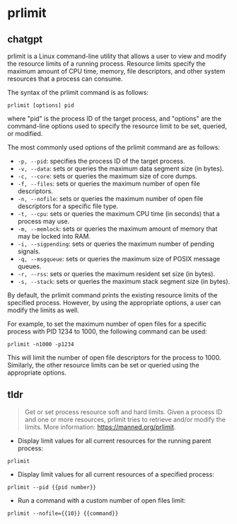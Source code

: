 # prlimit 
## chatgpt 
prlimit is a Linux command-line utility that allows a user to view and modify the resource limits of a running process. Resource limits specify the maximum amount of CPU time, memory, file descriptors, and other system resources that a process can consume. 

The syntax of the prlimit command is as follows:

`prlimit [options] pid`

where "pid" is the process ID of the target process, and "options" are the command-line options used to specify the resource limit to be set, queried, or modified.

The most commonly used options of the prlimit command are as follows:

- `-p, --pid`: specifies the process ID of the target process.
- `-v, --data`: sets or queries the maximum data segment size (in bytes).
- `-c, --core`: sets or queries the maximum size of core dumps.
- `-f, --files`: sets or queries the maximum number of open file descriptors.
- `-n, --nofile`: sets or queries the maximum number of open file descriptors for a specific file type.
- `-t, --cpu`: sets or queries the maximum CPU time (in seconds) that a process may use.
- `-m, --memlock`: sets or queries the maximum amount of memory that may be locked into RAM.
- `-i, --sigpending`: sets or queries the maximum number of pending signals.
- `-q, --msgqueue`: sets or queries the maximum size of POSIX message queues.
- `-r, --rss`: sets or queries the maximum resident set size (in bytes).
- `-s, --stack`: sets or queries the maximum stack segment size (in bytes).

By default, the prlimit command prints the existing resource limits of the specified process. However, by using the appropriate options, a user can modify the limits as well.

For example, to set the maximum number of open files for a specific process with PID 1234 to 1000, the following command can be used:

`prlimit -n1000 -p1234`

This will limit the number of open file descriptors for the process to 1000. Similarly, the other resource limits can be set or queried using the appropriate options. 

## tldr 
 
> Get or set process resource soft and hard limits.
> Given a process ID and one or more resources, prlimit tries to retrieve and/or modify the limits.
> More information: <https://manned.org/prlimit>.

- Display limit values for all current resources for the running parent process:

`prlimit`

- Display limit values for all current resources of a specified process:

`prlimit --pid {{pid number}}`

- Run a command with a custom number of open files limit:

`prlimit --nofile={{10}} {{command}}`
